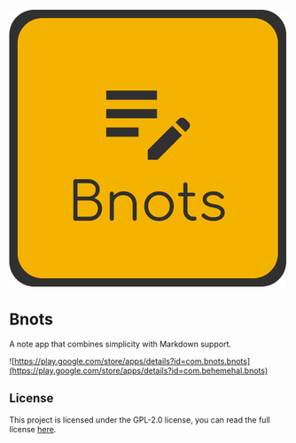 ![bnot](./assets/bnots.png)
# Bnots

A note app that combines simplicity with Markdown support. 

![https://play.google.com/store/apps/details?id=com.bnots.bnots](https://play.google.com/store/apps/details?id=com.behemehal.bnots)


## License

This project is licensed under the GPL-2.0 license, you can read the full license [here](./LICENSE).
